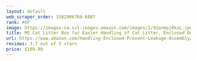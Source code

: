 ```yaml
---
layout: default 
﻿web_scraper_order: 1582906769-6887
rank: #69
image: https://images-na.ssl-images-amazon.com/images/I/41onmpj0kxL.jpg
title: MS Cat Litter Box for Easier Handling of Cat Litter, Enclosed Design, Easy to Clean, Prevent Sand…
url: https://www.amazon.com/Handling-Enclosed-Prevent-Leakage-Assembly/dp/B082XDCY6B/ref=zg_mw_pet-supplies_69?_encoding=UTF8&psc=1&refRID=H5H5GKBRAGT498NV2G74
reviews: 3.7 out of 5 stars
price: $109.99 
---
```

